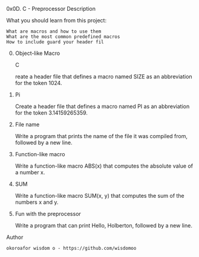0x0D. C - Preprocessor
Description

What you should learn from this project:

    What are macros and how to use them
    What are the most common predefined macros
    How to include guard your header fil

0. Object-like Macro

    C

    reate a header file that defines a macro named SIZE as an abbreviation for the token 1024.

1. Pi

    Create a header file that defines a macro named PI as an abbreviation for the token 3.14159265359.

2. File name

    Write a program that prints the name of the file it was compiled from, followed by a new line.

3. Function-like macro

    Write a function-like macro ABS(x) that computes the absolute value of a number x.

4. SUM

    Write a function-like macro SUM(x, y) that computes the sum of the numbers x and y.

6. Fun with the preprocessor

    Write a program that can print Hello, Holberton, followed by a new line.

Author

    okoroafor wisdom o - https://github.com/wisdomoo
